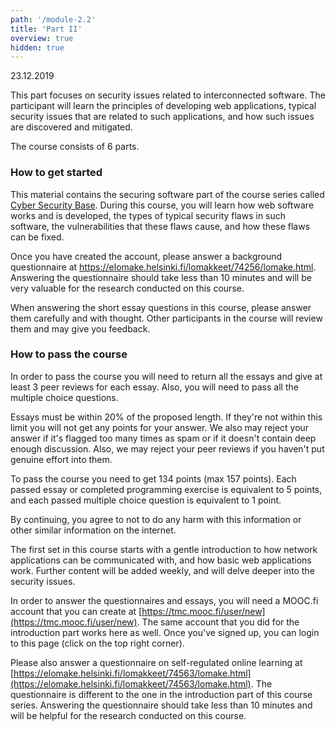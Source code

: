 ```yaml
---
path: '/module-2.2'
title: 'Part II'
overview: true
hidden: true
---
```

<deadline>23.12.2019</deadline>


This part focuses on security issues related to interconnected software. The
participant will learn the principles of developing web applications, typical
security issues that are related to such applications, and how such issues are
discovered and mitigated.

<please-login></please-login>

The course consists of 6 parts.


### How to get started

This material contains the securing software part of the course series called
[Cyber Security Base](https://cybersecuritybase.mooc.fi/). During this course,
you will learn how web software works and is developed, the types of typical
security flaws in such software, the vulnerabilities that these flaws cause,
and how these flaws can be fixed.

Once you have created the account, please answer a background questionnaire at
https://elomake.helsinki.fi/lomakkeet/74256/lomake.html. Answering the
questionnaire should take less than 10 minutes and will be very valuable for
the research conducted on this course.

When answering the short essay questions in this course, please answer them
carefully and with thought. Other participants in the course will review them
and may give you feedback.

### How to pass the course

In order to pass the course you will need to return all the essays and give at
least 3 peer reviews for each essay. Also, you will need to pass all the
multiple choice questions.

Essays must be within 20% of the proposed length. If they're not within this
limit you will not get any points for your answer. We also may reject your
answer if it's flagged too many times as spam or if it doesn't contain deep
enough discussion. Also, we may reject your peer reviews if you haven't put
genuine effort into them.

To pass the course you need to get 134 points (max 157 points).  Each passed
essay or completed programming exercise is equivalent to 5 points, and each
passed multiple choice question is equivalent to 1 point.

<text-box variant=emph name='On Securing Software'>

By continuing, you agree to not to do any harm with this information or other similar information on the internet.

The first set in this course starts with a gentle introduction to how network applications can be communicated with, and how basic web applications work. Further content will be added weekly, and will delve deeper into the security issues.

In order to answer the questionnaires and essays, you will need a MOOC.fi account that you can create at [https://tmc.mooc.fi/user/new](https://tmc.mooc.fi/user/new). The same account that you did for the introduction part works here as well. Once you've signed up, you can login to this page (click on the top right corner).

Please also answer a questionnaire on self-regulated online learning at [https://elomake.helsinki.fi/lomakkeet/74563/lomake.html](https://elomake.helsinki.fi/lomakkeet/74563/lomake.html). The questionnaire is different to the one in the introduction part of this course series. Answering the questionnaire should take less than 10 minutes and will be helpful for the research conducted on this course.

</text-box>





<pages-in-this-section></pages-in-this-section>


<exercises-in-this-section></exercises-in-this-section>
